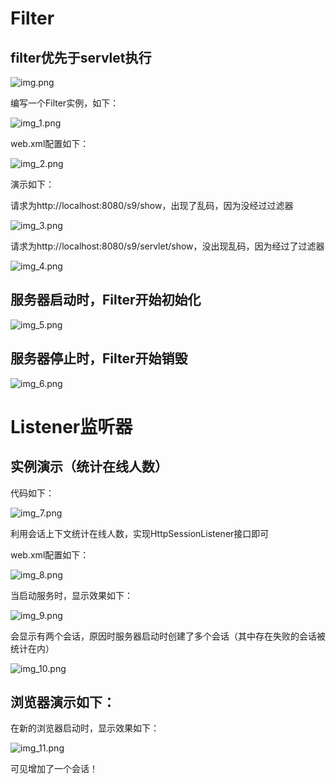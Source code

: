 # Filter
## filter优先于servlet执行

![img.png](img.png)

编写一个Filter实例，如下：

![img_1.png](img_1.png)

web.xml配置如下：

![img_2.png](img_2.png)

演示如下：

请求为http://localhost:8080/s9/show，出现了乱码，因为没经过过滤器

![img_3.png](img_3.png)

请求为http://localhost:8080/s9/servlet/show，没出现乱码，因为经过了过滤器

![img_4.png](img_4.png)

## 服务器启动时，Filter开始初始化

![img_5.png](img_5.png)

## 服务器停止时，Filter开始销毁

![img_6.png](img_6.png)

# Listener监听器

## 实例演示（统计在线人数）
代码如下：

![img_7.png](img_7.png)

利用会话上下文统计在线人数，实现HttpSessionListener接口即可

web.xml配置如下：

![img_8.png](img_8.png)

当启动服务时，显示效果如下：

![img_9.png](img_9.png)

会显示有两个会话，原因时服务器启动时创建了多个会话（其中存在失败的会话被统计在内）

![img_10.png](img_10.png)

## 浏览器演示如下：

在新的浏览器启动时，显示效果如下：

![img_11.png](img_11.png)

可见增加了一个会话！

